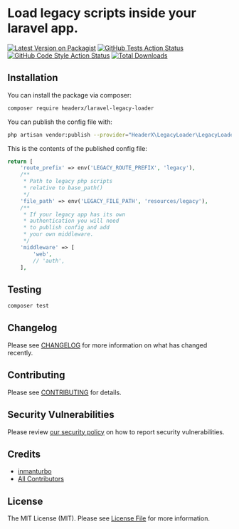 # Load legacy scripts inside your laravel app.

[![Latest Version on Packagist](https://img.shields.io/packagist/v/headerx/laravel-legacy-loader.svg?style=flat-square)](https://packagist.org/packages/headerx/laravel-legacy-loader)
[![GitHub Tests Action Status](https://img.shields.io/github/workflow/status/headerx/laravel-legacy-loader/run-tests?label=tests)](https://github.com/headerx/laravel-legacy-loader/actions?query=workflow%3Arun-tests+branch%3Amain)
[![GitHub Code Style Action Status](https://img.shields.io/github/workflow/status/headerx/laravel-legacy-loader/Check%20&%20fix%20styling?label=code%20style)](https://github.com/headerx/laravel-legacy-loader/actions?query=workflow%3A"Check+%26+fix+styling"+branch%3Amain)
[![Total Downloads](https://img.shields.io/packagist/dt/headerx/laravel-legacy-loader.svg?style=flat-square)](https://packagist.org/packages/headerx/laravel-legacy-loader)

## Installation

You can install the package via composer:

```bash
composer require headerx/laravel-legacy-loader
```
You can publish the config file with:
```bash
php artisan vendor:publish --provider="HeaderX\LegacyLoader\LegacyLoaderServiceProvider" --tag="laravel-legacy-loader-config"
```

This is the contents of the published config file:

```php
return [
    'route_prefix' => env('LEGACY_ROUTE_PREFIX', 'legacy'),
    /**
     * Path to legacy php scripts
     * relative to base_path()
     */
    'file_path' => env('LEGACY_FILE_PATH', 'resources/legacy'),
    /**
     * If your legacy app has its own
     * authentication you will need
     * to publish config and add
     * your own middleware.
     */
    'middleware' => [
        'web',
        // 'auth',
    ],
```



## Testing

```bash
composer test
```

## Changelog

Please see [CHANGELOG](CHANGELOG.md) for more information on what has changed recently.

## Contributing

Please see [CONTRIBUTING](.github/CONTRIBUTING.md) for details.

## Security Vulnerabilities

Please review [our security policy](../../security/policy) on how to report security vulnerabilities.

## Credits

- [inmanturbo](https://github.com/inmanturbo)
- [All Contributors](../../contributors)

## License

The MIT License (MIT). Please see [License File](LICENSE.md) for more information.
